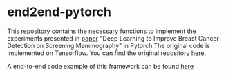 # end2end-pytorch
This repository contains the necessary functions  to implement the experiments presented in  [paper](https://arxiv.org/abs/1708.09427) "Deep Learning to Improve Breast Cancer Detection on Screening Mammography" in Pytorch.The original code is implemented on Tensorflow. You can find the original repository [here](https://github.com/lishen/end2end-all-conv).

A end-to-end code example of this framework can be found [here](https://github.com/sposso/end_2_end_model)


